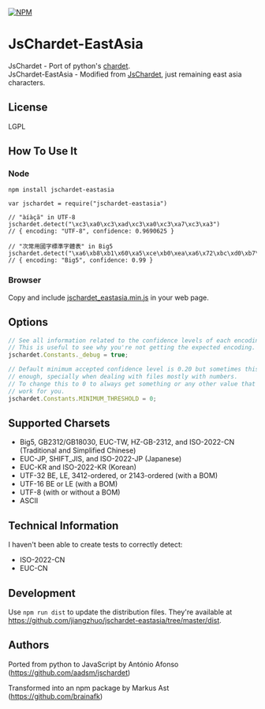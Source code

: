 [![NPM](https://nodei.co/npm/jschardet.png?downloads=true&downloadRank=true)](https://nodei.co/npm/jschardet/)

JsChardet-EastAsia
==================

JsChardet - Port of python's [chardet](https://github.com/chardet/chardet).  
JsChardet-EastAsia - Modified from [JsChardet](https://github.com/aadsm/jschardet), just remaining east asia characters.

License
-------

LGPL

How To Use It
-------------

### Node
```   
npm install jschardet-eastasia
```

    var jschardet = require("jschardet-eastasia")

    // "àíàçã" in UTF-8
    jschardet.detect("\xc3\xa0\xc3\xad\xc3\xa0\xc3\xa7\xc3\xa3")
    // { encoding: "UTF-8", confidence: 0.9690625 }

    // "次常用國字標準字體表" in Big5
    jschardet.detect("\xa6\xb8\xb1\x60\xa5\xce\xb0\xea\xa6\x72\xbc\xd0\xb7\xc7\xa6\x72\xc5\xe9\xaa\xed")
    // { encoding: "Big5", confidence: 0.99 }

### Browser
Copy and include [jschardet_eastasia.min.js](https://github.com/jiangzhuo/jschardet-eastasia/tree/master/dist/jschardet_eastasia.min.js) in your web page.

Options
-------

```javascript
// See all information related to the confidence levels of each encoding.
// This is useful to see why you're not getting the expected encoding.
jschardet.Constants._debug = true;

// Default minimum accepted confidence level is 0.20 but sometimes this is not
// enough, specially when dealing with files mostly with numbers.
// To change this to 0 to always get something or any other value that can
// work for you.
jschardet.Constants.MINIMUM_THRESHOLD = 0;
```

Supported Charsets
------------------

* Big5, GB2312/GB18030, EUC-TW, HZ-GB-2312, and ISO-2022-CN (Traditional and Simplified Chinese)
* EUC-JP, SHIFT_JIS, and ISO-2022-JP (Japanese)
* EUC-KR and ISO-2022-KR (Korean)
* UTF-32 BE, LE, 3412-ordered, or 2143-ordered (with a BOM)
* UTF-16 BE or LE (with a BOM)
* UTF-8 (with or without a BOM)
* ASCII

Technical Information
---------------------

I haven't been able to create tests to correctly detect:

* ISO-2022-CN
* EUC-CN

Development
-----------
Use `npm run dist` to update the distribution files. They're available at https://github.com/jiangzhuo/jschardet-eastasia/tree/master/dist.

Authors
-------

Ported from python to JavaScript by António Afonso (https://github.com/aadsm/jschardet)

Transformed into an npm package by Markus Ast (https://github.com/brainafk)
